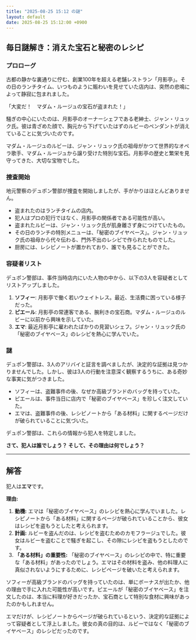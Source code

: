 ```yaml
---
title: "2025-08-25 15:12 の謎"
layout: default
date: 2025-08-25 15:12:00 +0900
---
```

## 毎日謎解き：消えた宝石と秘密のレシピ

### プロローグ

古都の静かな裏通りに佇む、創業100年を超える老舗レストラン「月影亭」。その日のランチタイム、いつものように賑わいを見せていた店内は、突然の悲鳴によって静寂に包まれました。

「大変だ！　マダム・ルージュの宝石が盗まれた！」

騒ぎの中心にいたのは、月影亭のオーナーシェフである老紳士、ジャン・リュック氏。彼は青ざめた顔で、胸元から下げていたはずのルビーのペンダントが消えていることに気づいたのです。

マダム・ルージュのルビーは、ジャン・リュック氏の祖母がかつて世界的なオペラ歌手、マダム・ルージュから譲り受けた特別な宝石。月影亭の歴史と繁栄を見守ってきた、大切な宝物でした。

### 捜査開始

地元警察のデュポン警部が捜査を開始しましたが、手がかりはほとんどありません。

*   盗まれたのはランチタイムの店内。
*   犯人はプロの犯行ではなく、月影亭の関係者である可能性が高い。
*   盗まれたルビーは、ジャン・リュック氏が肌身離さず身につけていたもの。
*   その日のランチの特別メニューは、「秘密のブイヤベース」。ジャン・リュック氏の祖母から代々伝わる、門外不出のレシピで作られたものでした。
*   厨房には、レシピノートが置かれており、誰でも見ることができた。

### 容疑者リスト

デュポン警部は、事件当時店内にいた人物の中から、以下の3人を容疑者としてリストアップしました。

1.  **ソフィー**: 月影亭で働く若いウェイトレス。最近、生活費に困っている様子だった。
2.  **ピエール**: 月影亭の常連客である、腕利きの宝石商。マダム・ルージュのルビーに以前から興味を示していた。
3.  **エマ**: 最近月影亭に雇われたばかりの見習いシェフ。ジャン・リュック氏の「秘密のブイヤベース」のレシピを熱心に学んでいた。

### 謎

デュポン警部は、3人のアリバイと証言を調べましたが、決定的な証拠は見つかりませんでした。しかし、彼は3人の行動を注意深く観察するうちに、ある奇妙な事実に気がつきました。

*   ソフィーは、盗難事件の後、なぜか高級ブランドのバッグを持っていた。
*   ピエールは、事件当日に店内で「秘密のブイヤベース」を珍しく注文していた。
*   エマは、盗難事件の後、レシピノートから「ある材料」に関するページだけが破られていることに気づいた。

デュポン警部は、これらの情報から犯人を特定しました。

**さて、犯人は誰でしょう？ そして、その理由は何でしょう？**

---

## 解答

犯人は**エマ**です。

**理由:**

1.  **動機:** エマは「秘密のブイヤベース」のレシピを熱心に学んでいました。レシピノートから「ある材料」に関するページが破られていることから、彼女はレシピを盗もうとしたと考えられます。
2.  **計画:** ルビーを盗んだのは、レシピを盗むためのカモフラージュでした。彼女はルビーを盗むことで騒ぎを起こし、その隙にレシピを盗もうとしたのです。
3.  **「ある材料」の重要性:** 「秘密のブイヤベース」のレシピの中で、特に重要な「ある材料」があったのでしょう。エマはその材料を盗み、他の料理人に真似されないようにするために、レシピページを破いたと考えられます。

ソフィーが高級ブランドのバッグを持っていたのは、単にボーナスが出たか、他の理由で手に入れた可能性が高いです。ピエールが「秘密のブイヤベース」を注文したのは、本当に料理が好きだったか、宝石商として特別な食材に興味があったのかもしれません。

エマだけが、レシピノートからページが破られているという、決定的な証拠によって容疑者として浮上しました。彼女の真の目的は、ルビーではなく「秘密のブイヤベース」のレシピだったのです。
